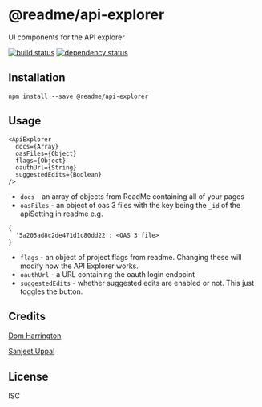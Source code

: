 # @readme/api-explorer

UI components for the API explorer

[![build status](https://secure.travis-ci.org/readme/api-explorer-ui.svg)](http://travis-ci.org/readme/api-explorer-ui)
[![dependency status](https://david-dm.org/readme/api-explorer-ui.svg)](https://david-dm.org/readme/api-explorer-ui)

## Installation

```
npm install --save @readme/api-explorer
```

## Usage

```
<ApiExplorer
  docs={Array}
  oasFiles={Object}
  flags={Object}
  oauthUrl={String}
  suggestedEdits={Boolean}
/>
```

- `docs` - an array of objects from ReadMe containing all of your pages
- `oasFiles` - an object of oas 3 files with the key being the `_id` of the apiSetting in readme e.g.

```
{
  '5a205ad8c2de471d1c80dd22': <OAS 3 file>
}
```

- `flags` -  an object of project flags from readme. Changing these will modify how the API Explorer works.
- `oauthUrl` - a URL containing the oauth login endpoint
- `suggestedEdits` - whether suggested edits are enabled or not. This just toggles the button.

## Credits
[Dom Harrington](https://github.com/domharrington/)

[Sanjeet Uppal](https://github.com/uppal101/)

## License

ISC
